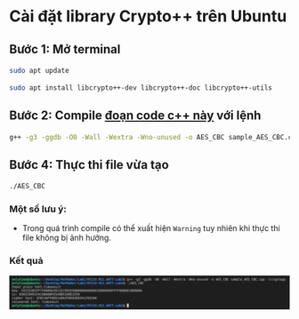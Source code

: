 # Cài đặt library Crypto++ trên Ubuntu

## Bước 1: Mở terminal
```bash
sudo apt update
```

```bash
sudo apt install libcrypto++-dev libcrypto++-doc libcrypto++-utils
```

## Bước 2: Compile [đoạn code c++ này](https://github.com/timoxoszt/NT219.M21.ANTT-Lab2/blob/main/sample_AES_CBC.cpp) với lệnh

```bash
g++ -g3 -ggdb -O0 -Wall -Wextra -Wno-unused -o AES_CBC sample_AES_CBC.cpp -lcryptopp
```

## Bước 4: Thực thi file vừa tạo

```bash
./AES_CBC
```

### Một số lưu ý:
- Trong quá trình compile có thể xuất hiện `Warning` tuy nhiên khi thực thi file không bị ảnh hưởng.

### Kết quả
![sample_AES_CBC.png](images/sample_AES_CBC.png?raw=true "sample_AES_CBC")
